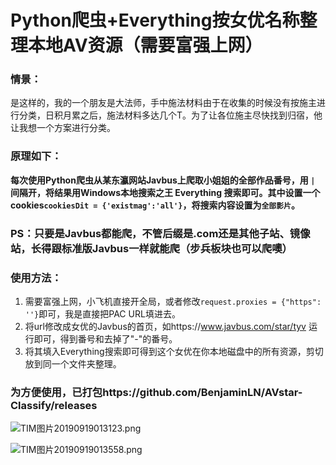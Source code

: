 # Python爬虫+Everything按女优名称整理本地AV资源（需要富强上网）

### 情景：
是这样的，我的一个朋友是大法师，手中施法材料由于在收集的时候没有按施主进行分类，日积月累之后，施法材料多达几个T。为了让各位施主尽快找到归宿，他让我想一个方案进行分类。

### 原理如下：
**每次使用Python爬虫从某东瀛网站Javbus上爬取小姐姐的全部作品番号，用 `| `间隔开，将结果用Windows本地搜索之王 Everything 搜索即可。其中设置一个cookies`cookiesDit = {'existmag':'all'}`，将搜索内容设置为`全部影片`。**

### PS：只要是Javbus都能爬，不管后缀是.com还是其他子站、镜像站，长得跟标准版Javbus一样就能爬（步兵板块也可以爬噢）

### 使用方法：
1. 需要富强上网，小飞机直接开全局，或者修改`request.proxies = {"https": ''}`即可，我是直接把PAC URL填进去。
2. 将url修改成女优的Javbus的首页，如https://www.javbus.com/star/tyv 运行即可，得到番号和去掉了"-"的番号。
3. 将其填入Everything搜索即可得到这个女优在你本地磁盘中的所有资源，剪切放到同一个文件夹整理。

### 为方便使用，已打包https://github.com/BenjaminLN/AVstar-Classify/releases

![TIM图片20190919013123.png](https://i.loli.net/2019/09/19/BGY5evrg1cEpVib.png)

![TIM图片20190919013558.png](https://i.loli.net/2019/09/19/KwkxgM5413iyGcI.png)
